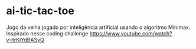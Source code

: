 # ai-tic-tac-toe
Jogo da velha jogado por inteligência artificial usando o algoritmo Minimax. Inspirado nesse coding challenge https://www.youtube.com/watch?v=trKjYdBASyQ
